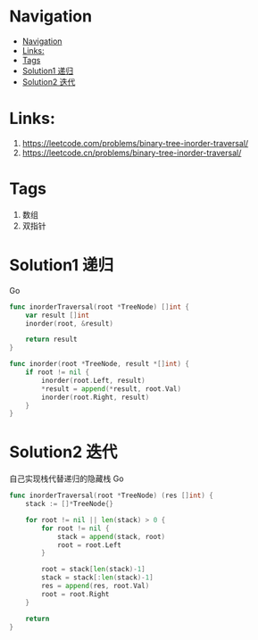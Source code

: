 # Navigation 
- [Navigation](#navigation)
- [Links:](#links)
- [Tags](#tags)
- [Solution1 递归](#solution1-递归)
- [Solution2 迭代](#solution2-迭代)

# Links:
1. https://leetcode.com/problems/binary-tree-inorder-traversal/
2. https://leetcode.cn/problems/binary-tree-inorder-traversal/

# Tags
1. 数组
2. 双指针 

# Solution1 递归

Go
```go
func inorderTraversal(root *TreeNode) []int {
	var result []int
	inorder(root, &result)

	return result
}

func inorder(root *TreeNode, result *[]int) {
	if root != nil {
		inorder(root.Left, result)
		*result = append(*result, root.Val)
		inorder(root.Right, result)
	}
}

```

# Solution2 迭代
自己实现栈代替递归的隐藏栈
Go
```go
func inorderTraversal(root *TreeNode) (res []int) {
	stack := []*TreeNode{}

	for root != nil || len(stack) > 0 {
		for root != nil {
			stack = append(stack, root)
			root = root.Left
		}

		root = stack[len(stack)-1]
		stack = stack[:len(stack)-1]
		res = append(res, root.Val)
		root = root.Right
	}

	return
}

```